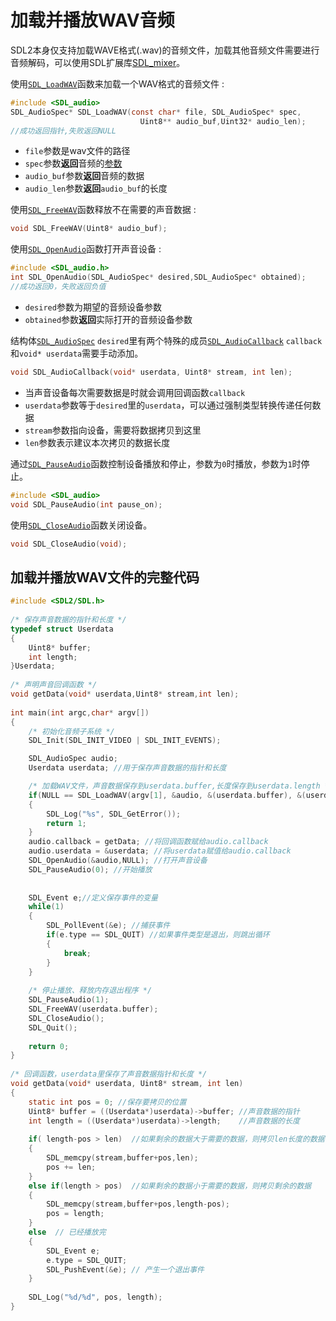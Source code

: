 # 加载并播放WAV音频  
SDL2本身仅支持加载WAVE格式(.wav)的音频文件，加载其他音频文件需要进行音频解码，可以使用SDL扩展库[SDL_mixer](https://www.libsdl.org/projects/SDL_mixer/)。  

使用[`SDL_LoadWAV`](http://wiki.libsdl.org/SDL_LoadWAV)函数来加载一个WAV格式的音频文件 :  
```C
#include <SDL_audio>
SDL_AudioSpec* SDL_LoadWAV(const char* file, SDL_AudioSpec* spec,
                             Uint8** audio_buf,Uint32* audio_len);
//成功返回指针,失败返回NULL
```
* `file`参数是wav文件的路径
* `spec`参数**返回**音频的[参数](http://wiki.libsdl.org/SDL_AudioSpec)
* `audio_buf`参数**返回**音频的数据
* `audio_len`参数**返回**`audio_buf`的长度


使用[`SDL_FreeWAV`](http://wiki.libsdl.org/SDL_FreeWAV)函数释放不在需要的声音数据 :  
```C
void SDL_FreeWAV(Uint8* audio_buf);
```

使用[`SDL_OpenAudio`](http://wiki.libsdl.org/SDL_OpenAudio)函数打开声音设备 :  
```C
#include <SDL_audio.h>
int SDL_OpenAudio(SDL_AudioSpec* desired,SDL_AudioSpec* obtained);
//成功返回0，失败返回负值
```
* `desired`参数为期望的音频设备参数
* `obtained`参数**返回**实际打开的音频设备参数

结构体[`SDL_AudioSpec`](http://wiki.libsdl.org/SDL_AudioSpec) `desired`里有两个特殊的成员[`SDL_AudioCallback`](http://wiki.libsdl.org/SDL_AudioSpec#callback) `callback`和`void* userdata`需要手动添加。  
```C
void SDL_AudioCallback(void* userdata, Uint8* stream, int len);
```
* 当声音设备每次需要数据是时就会调用回调函数`callback`  
* `userdata`参数等于`desired`里的`userdata`，可以通过强制类型转换传递任何数据  
* `stream`参数指向设备，需要将数据拷贝到这里  
* `len`参数表示建议本次拷贝的数据长度  

通过[`SDL_PauseAudio`](http://wiki.libsdl.org/SDL_PauseAudio)函数控制设备播放和停止，参数为`0`时播放，参数为`1`时停止。  
```C
#include <SDL_audio>
void SDL_PauseAudio(int pause_on);
```

使用[`SDL_CloseAudio`](http://wiki.libsdl.org/SDL_CloseAudio)函数关闭设备。
```C
void SDL_CloseAudio(void);
```

## 加载并播放WAV文件的完整代码
```C
#include <SDL2/SDL.h>
 
/* 保存声音数据的指针和长度 */
typedef struct Userdata
{
    Uint8* buffer;
    int length;
}Userdata;
 
/* 声明声音回调函数 */
void getData(void* userdata,Uint8* stream,int len);
 
int main(int argc,char* argv[])
{
    /* 初始化音频子系统 */
    SDL_Init(SDL_INIT_VIDEO | SDL_INIT_EVENTS);

    SDL_AudioSpec audio;
    Userdata userdata; //用于保存声音数据的指针和长度

    /* 加载WAV文件，声音数据保存到userdata.buffer,长度保存到userdata.length */
    if(NULL == SDL_LoadWAV(argv[1], &audio, &(userdata.buffer), &(userdata.length)))
    {
        SDL_Log("%s", SDL_GetError());
        return 1;
    }
    audio.callback = getData; //将回调函数赋给audio.callback
    audio.userdata = &userdata; //将userdata赋值给audio.callback
    SDL_OpenAudio(&audio,NULL); //打开声音设备
    SDL_PauseAudio(0); //开始播放
 
 
    SDL_Event e;//定义保存事件的变量
    while(1)
    {
        SDL_PollEvent(&e); //捕获事件
        if(e.type == SDL_QUIT) //如果事件类型是退出，则跳出循环
        {
            break;
        }
    }
     
    /* 停止播放、释放内存退出程序 */
    SDL_PauseAudio(1);
    SDL_FreeWAV(userdata.buffer);
    SDL_CloseAudio();
    SDL_Quit();
     
    return 0;
}
 
/* 回调函数，userdata里保存了声音数据指针和长度 */
void getData(void* userdata, Uint8* stream, int len)
{
    static int pos = 0; //保存要拷贝的位置
    Uint8* buffer = ((Userdata*)userdata)->buffer; //声音数据的指针
    int length = ((Userdata*)userdata)->length;    //声音数据的长度
 
    if( length-pos > len)  //如果剩余的数据大于需要的数据，则拷贝len长度的数据
    {
        SDL_memcpy(stream,buffer+pos,len);
        pos += len;
    }
    else if(length > pos)  //如果剩余的数据小于需要的数据，则拷贝剩余的数据
    {
        SDL_memcpy(stream,buffer+pos,length-pos);
        pos = length;
    }
    else  // 已经播放完
    {
        SDL_Event e;
        e.type = SDL_QUIT;
        SDL_PushEvent(&e); // 产生一个退出事件
    }
    
    SDL_Log("%d/%d", pos, length);
}
```